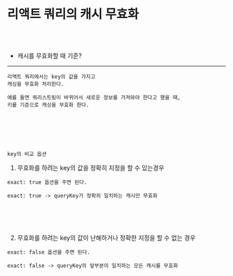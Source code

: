 # 리액트 쿼리의 캐시 무효화

<br />
<br />

* 캐시를 무효화할 때 기준?
---

```
리액트 쿼리에서는 key의 값을 가지고
캐싱을 무효화 처리한다.

예를 들면 쿼리스트링이 바뀌어서 새로운 정보를 가져와야 한다고 했을 때,
키를 기준으로 캐싱을 무효화 한다.
```

<br />
<br />
<br />
<br />

`key의 비교 옵션`

1. 무효화를 하려는 key의 값을 정확히 지정을 할 수 있는경우

```
exact: true 옵션을 주면 된다.

exact: true -> queryKey가 정확히 일치하는 캐시만 무효화
```

<br />
<br />
<br />

2. 무효화를 하려는 key의 값이 난해하거나 정확한 지정을 할 수 없는 경우
```
exact: false 옵션을 주면 된다.

exact: false -> queryKey의 앞부분이 일치하는 모든 캐시를 무효화
```

